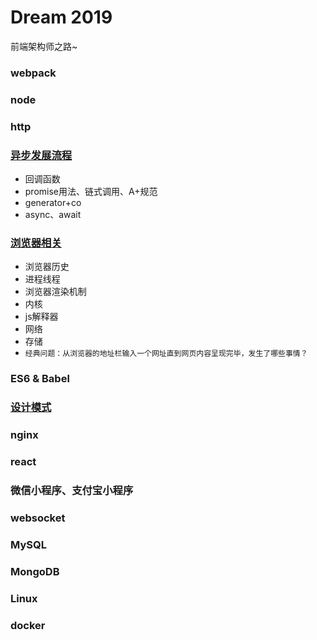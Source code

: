 # Dream 2019

前端架构师之路~

### webpack

### node

### http

### [异步发展流程](https://github.com/miracle90/dream2019/blob/master/async/async.md)

* 回调函数
* promise用法、链式调用、A+规范
* generator+co
* async、await

### [浏览器相关](https://github.com/miracle90/dream2019/blob/master/browser/browser.md)

* 浏览器历史
* 进程线程
* 浏览器渲染机制
* 内核
* js解释器
* 网络
* 存储
* `经典问题：从浏览器的地址栏输入一个网址直到网页内容呈现完毕，发生了哪些事情？`

### ES6 & Babel

### [设计模式](https://github.com/miracle90/dream2019/blob/master/design-patterns/design-patterns.md)

### nginx

### react

### 微信小程序、支付宝小程序

### websocket

### MySQL

### MongoDB

### Linux

### docker

